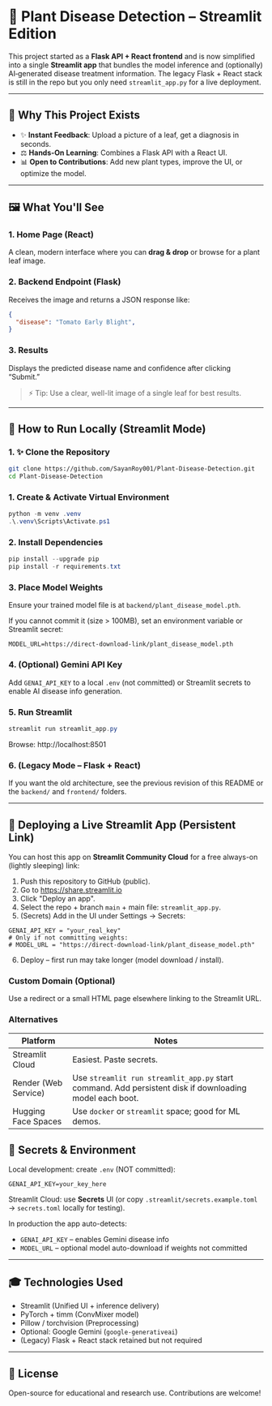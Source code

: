 # 🌿 Plant Disease Detection – Streamlit Edition

This project started as a **Flask API + React frontend** and is now simplified into a single **Streamlit app** that bundles the model inference and (optionally) AI‑generated disease treatment information. The legacy Flask + React stack is still in the repo but you only need `streamlit_app.py` for a live deployment.

---

## 🌱 Why This Project Exists

* ✨ **Instant Feedback**: Upload a picture of a leaf, get a diagnosis in seconds.
* ⚖️ **Hands-On Learning**: Combines a Flask API with a React UI.
* 📊 **Open to Contributions**: Add new plant types, improve the UI, or optimize the model.

---

## 🖼️ What You'll See

### 1. **Home Page (React)**

A clean, modern interface where you can **drag & drop** or browse for a plant leaf image.

### 2. **Backend Endpoint (Flask)**

Receives the image and returns a JSON response like:

```json
{
  "disease": "Tomato Early Blight",
}
```

### 3. **Results**

Displays the predicted disease name and confidence after clicking “Submit.”

> ⚡ Tip: Use a clear, well-lit image of a single leaf for best results.

---

## 🔨 How to Run Locally (Streamlit Mode)

### 1. ✨ Clone the Repository

```bash
git clone https://github.com/SayanRoy001/Plant-Disease-Detection.git
cd Plant-Disease-Detection
```

### 1. Create & Activate Virtual Environment

```powershell
python -m venv .venv
.\.venv\Scripts\Activate.ps1
```

### 2. Install Dependencies

```powershell
pip install --upgrade pip
pip install -r requirements.txt
```

### 3. Place Model Weights

Ensure your trained model file is at `backend/plant_disease_model.pth`.

If you cannot commit it (size > 100MB), set an environment variable or Streamlit secret:

```
MODEL_URL=https://direct-download-link/plant_disease_model.pth
```

### 4. (Optional) Gemini API Key

Add `GENAI_API_KEY` to a local `.env` (not committed) or Streamlit secrets to enable AI disease info generation.

### 5. Run Streamlit

```powershell
streamlit run streamlit_app.py
```

Browse: http://localhost:8501

### 6. (Legacy Mode – Flask + React)
If you want the old architecture, see the previous revision of this README or the `backend/` and `frontend/` folders.

---

## 🚀 Deploying a Live Streamlit App (Persistent Link)

You can host this app on **Streamlit Community Cloud** for a free always-on (lightly sleeping) link:

1. Push this repository to GitHub (public).
2. Go to https://share.streamlit.io
3. Click "Deploy an app".
4. Select the repo + branch `main` + main file: `streamlit_app.py`.
5. (Secrets) Add in the UI under Settings → Secrets:
  ```
  GENAI_API_KEY = "your_real_key"
  # Only if not committing weights:
  # MODEL_URL = "https://direct-download-link/plant_disease_model.pth"
  ```
6. Deploy – first run may take longer (model download / install).

### Custom Domain (Optional)
Use a redirect or a small HTML page elsewhere linking to the Streamlit URL.

### Alternatives
| Platform | Notes |
|----------|-------|
| Streamlit Cloud | Easiest. Paste secrets. |
| Render (Web Service) | Use `streamlit run streamlit_app.py` start command. Add persistent disk if downloading model each boot. |
| Hugging Face Spaces | Use `docker` or `streamlit` space; good for ML demos. |

## 🔐 Secrets & Environment

Local development: create `.env` (NOT committed):
```
GENAI_API_KEY=your_key_here
```

Streamlit Cloud: use **Secrets** UI (or copy `.streamlit/secrets.example.toml` → `secrets.toml` locally for testing).

In production the app auto-detects:
* `GENAI_API_KEY` – enables Gemini disease info
* `MODEL_URL` – optional model auto-download if weights not committed

---

## 🎓 Technologies Used

* Streamlit (Unified UI + inference delivery)
* PyTorch + timm (ConvMixer model)
* Pillow / torchvision (Preprocessing)
* Optional: Google Gemini (`google-generativeai`)
* (Legacy) Flask + React stack retained but not required

---

## 💼 License

Open-source for educational and research use. Contributions are welcome!
